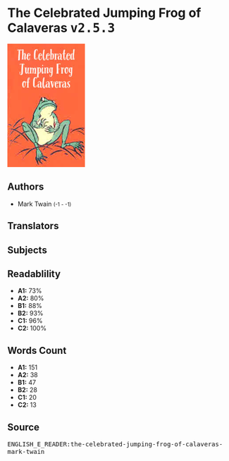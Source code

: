 # The Celebrated Jumping Frog of Calaveras <kbd>v2.5.3</kbd>

![](./cover.medium.jpg "")

## Authors


 - Mark Twain <small>(-1 - -1)</small>

## Translators



## Subjects



## Readablility


 - **A1:** 73%
 - **A2:** 80%
 - **B1:** 88%
 - **B2:** 93%
 - **C1:** 96%
 - **C2:** 100%

## Words Count


 - **A1:** 151
 - **A2:** 38
 - **B1:** 47
 - **B2:** 28
 - **C1:** 20
 - **C2:** 13

## Source


<kbd>ENGLISH_E_READER:the-celebrated-jumping-frog-of-calaveras-mark-twain</kbd>
